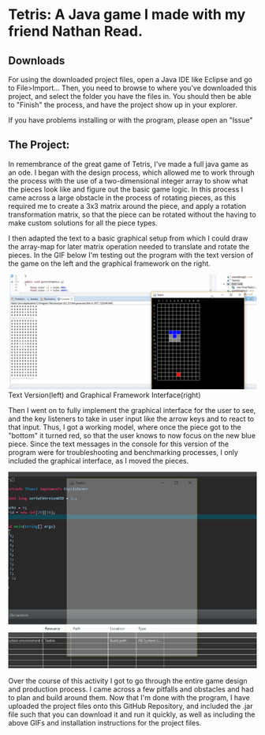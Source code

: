 # Tetris: A Java game I made with my friend Nathan Read.

## Downloads
For using the downloaded project files, open a Java IDE like Eclipse and go to File>Import...
Then, you need to browse to where you've downloaded this project, and select the folder you have the files in.
You should then be able to "Finish" the process, and have the project show up in your explorer.

If you have problems installing or with the program, please open an "Issue"

## The Project:
In remembrance of the great game of Tetris, I've made a full java game as an ode. I began with the design process, which allowed me to work through the process with the use of a two-dimensional integer array to show what the pieces look like and figure out the basic game logic. In this process I came across a large obstacle in the process of rotating pieces, as this required me to create a 3x3 matrix around the piece, and apply a rotation transformation matrix, so that the piece can be rotated without the having to make custom solutions for all the piece types.

I then adapted the text to a basic graphical setup from which I could draw the array-map for later matrix operation needed to translate and rotate the pieces. In the GIF below I'm testing out the program with the text version of the game on the left and the graphical framework on the right.

![GIF of the Text-Based Game and Graphical Framework](https://github.com/Kartik-Nagpal/Tetris/blob/master/The%20GIFs/Textris.gif?raw=true)
Text Version(left) and Graphical Framework Interface(right)

Then I went on to fully implement the graphical interface for the user to see, and the key listeners to take in user input like the arrow keys and to react to that input. Thus, I got a working model, where once the piece got to the "bottom" it turned red, so that the user knows to now focus on the new blue piece. Since the text messages in the console for this version of the program were for troubleshooting and benchmarking processes, I only included the graphical interface, as I moved the pieces.

![GIF of the Graphical User Interface in Action](https://github.com/Kartik-Nagpal/Tetris/blob/master/The%20GIFs/Tetris.gif?raw=true)

Over the course of this activity I got to go through the entire game design and production process. I came across a few pitfalls and obstacles and had to plan and build around them. Now that I'm done with the program, I have uploaded the project files onto this GitHub Repository, and included the .jar file such that you can download it and run it quickly, as well as including the above GIFs and installation instructions for the project files.